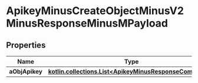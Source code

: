 
# ApikeyMinusCreateObjectMinusV2MinusResponseMinusMPayload

## Properties
Name | Type | Description | Notes
------------ | ------------- | ------------- | -------------
**aObjApikey** | [**kotlin.collections.List&lt;ApikeyMinusResponseCompound&gt;**](ApikeyMinusResponseCompound.md) |  | 



